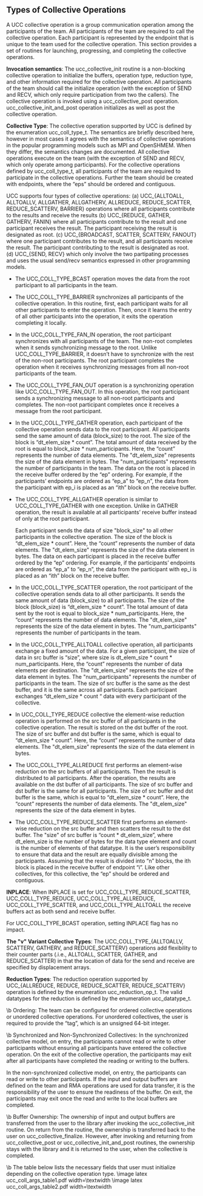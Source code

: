 ## Types of Collective Operations

A UCC collective operation is a group communication operation among the
participants of the team. All participants of the team are required to call the
collective operation. Each participant is represented by the endpoint that is
unique to the team used for the collective operation. This section provides a
set of routines for launching, progressing, and completing the collective
operations.

**Invocation semantics**: The ucc\_collective\_init routine is a non-blocking
collective operation to initialize the buffers, operation type, reduction type,
and other information required for the collective operation. All participants of
the team should call the initialize operation (with the exception of SEND and
RECV, which only require participation from two the callers). The collective
operation is invoked using a ucc\_collective\_post operation.
ucc\_collective\_init\_and\_post operation initializes as well as post the
collective operation.

**Collective Type**: The collective operation supported by UCC is defined by the
enumeration ucc\_coll\_type\_t. The semantics are briefly described here,
however in most cases it agrees with the semantics of collective operations in
the popular programming models such as MPI and OpenSHMEM. When they differ, the
semantics changes are documented. All collective operations execute on the team
(with the exception of SEND and RECV, which only operate among participants).
For the collective operations defined by ucc\_coll\_type\_t, all participants of
the team are required to participate in the collective operations. Further the
team should be created with endpoints, where the “eps” should be ordered and
contiguous.

UCC supports four types of collective operations: (a) UCC\_{ALLTOALL, ALLTOALLV,
ALLGATHER, ALLGATHERV, ALLREDUCE, REDUCE_SCATTER, REDUCE_SCATTERV, BARRIER}
operations where all participants contribute to the results and receive the
results (b) UCC\_{REDUCE, GATHER, GATHERV, FANIN} where all participants
contribute to the result and one participant receives the result. The
participant receiving the result is designated as root. (c) UCC\_{BROADCAST,
SCATTER, SCATTERV, FANOUT} where one participant contributes to the result, and
all participants receive the result. The participant contributing to the result
is designated as root. (d) UCC\_{SEND, RECV} which only involve the two
partipating processes and uses the usual send/recv semantics expressed in other
programming models.

+ The UCC\_COLL\_TYPE\_BCAST operation moves the data from the root participant
to all participants in the team.

+ The UCC\_COLL\_TYPE\_BARRIER synchronizes all participants of the collective
operation. In this routine, first, each participant waits for all other
participants to enter the operation. Then, once it learns the entry of all other
participants into the operation, it exits the operation completing it locally.

+ In the UCC\_COLL\_TYPE\_FAN\_IN operation, the root participant synchronizes
with all participants of the team. The non-root completes when it sends
synchronizing message to the root. Unlike UCC\_COLL\_TYPE\_BARRIER, it doesn’t
have to synchronize with the rest of the non-root participants. The root
participant completes the operation when it receives synchronizing messages from
all non-root participants of the team.


+ The UCC\_COLL\_TYPE\_FAN\_OUT operation is a synchronizing operation like
UCC\_COLL\_TYPE\_FAN\_OUT. In this operation, the root participant sends a
synchronizing message to all non-root participants and completes. The non-root
participant completes once it receives a message from the root participant.


+ In the UCC\_COLL\_TYPE\_GATHER operation, each participant of the collective
operation sends data to the root participant. All participants send the same
amount of data (block\_size) to the root. The size of the block is
“dt\_elem\_size * count”. The total amount of data received by the root is equal
to block_size * num\_participants. Here, the “count” represents the number of
data elements. The
"dt_elem_size" represents the size of the data element in bytes. The
"num_participants" represents the number of participants in the team. The data on
the root is placed in the receive buffer ordered by the “ep” ordering. For
example, if the participants’ endpoints are ordered as “ep\_a” to “ep\_n”, the
data from the participant with ep_i is placed as an “ith” block on the receive
buffer.

+ The UCC\_COLL\_TYPE\_ALLGATHER operation is similar to UCC\_COLL\_TYPE\_GATHER
with one exception. Unlike in GATHER operation, the result is available at all
participants’ receive buffer instead of only at the root participant.

    Each participant sends the data of size "block_size" to all other participants
in the collective operation. The size of the block is “dt\_elem\_size * count”.
Here, the “count” represents the number of data elements. The "dt_elem_size"
represents the size of the data element in bytes. The data on each participant
is placed in the receive buffer ordered by the “ep” ordering. For example, if
the participants’ endpoints are ordered as “ep\_a” to “ep\_n”, the data from the
participant with ep_i is placed as an “ith” block on the receive buffer.

+ In the UCC\_COLL\_TYPE\_SCATTER operation, the root participant of the
collective operation sends data to all other participants. It sends the same
amount of data (block_size) to all participants. The size of the block
(block_size) is “dt_elem_size * count”. The total amount of data sent by the
root is equal to block_size * num\_participants. Here, the “count” represents the
number of data elements. The "dt_elem_size" represents the size of the data
element in bytes. The "num_participants" represents the number of participants in
the team.

+ In the UCC\_COLL\_TYPE\_ALLTOALL collective operation, all participants
exchange a fixed amount of the data. For a given participant, the size of data
in src buffer is “size”, where size is dt\_elem\_size * count * num_participants.
Here, the “count” represents the number of data elements per destination. The "dt_elem_size"
represents the size of the data element in bytes. The "num_participants" represents
the number of participants in the team. The size of src buffer is the same as
the dest buffer, and it is the same across all participants. Each participant
exchanges “dt\_elem\_size * count “ data with every participant of the collective.

+ In UCC\_COLL\_TYPE\_REDUCE collective the element-wise reduction operation is
performed on the src buffer of all participants in the collective operation. The
result is stored on the dst buffer of the root. The size of src buffer and dst
buffer is the same, which is equal to “dt_elem_size * count”. Here, the “count”
represents the number of data elements. The "dt_elem_size" represents the size
of the data element in bytes.

+ The UCC\_COLL\_TYPE\_ALLREDUCE first performs an element-wise reduction on the
src buffers of all participants. Then the result is distributed to all
participants. After the operation, the results are available on the dst buffer
of all participants. The size of src buffer and dst buffer is the same for all
participants. The size of src buffer and dst buffer is the same, which is equal
to “dt_elem_size * count”. Here, the “count” represents the number of data
elements. The "dt_elem_size" represents the size of the data element in bytes.

+ The UCC\_COLL\_TYPE\_REDUCE\_SCATTER first performs an element-wise reduction
on the src buffer and then scatters the result to the dst buffer. The "size" of
src buffer is “count * dt_elem_size”, where dt_elem_size is the number of bytes
for the data type element and count is the number of elements of that datatype.
It is the user’s responsibility to ensure that data and the result are
equally divisible among the participants. Assuming that the result is
divided into “n” blocks, the ith block is placed in the receive buffer
of endpoint “i”. Like other collectives, for this collective, the “ep”
should be ordered and contiguous.


**INPLACE**: When INPLACE is set for UCC\_COLL\_TYPE\_REDUCE\_SCATTER,
UCC\_COLL\_TYPE\_REDUCE, UCC\_COLL\_TYPE\_ALLREDUCE, UCC\_COLL\_TYPE\_SCATTER,
and UCC\_COLL\_TYPE\_ALLTOALL the receive buffers act as both send and receive
buffer.

For UCC\_COLL\_TYPE\_BCAST operation, setting INPLACE flag has no impact.

**The "v" Variant Collective Types**: The UCC\_COLL\_TYPE\_{ALLTOALLV, SCATTERV,
GATHERV, and REDUCE\_SCATTERV} operations add flexibility to their counter
parts (.i.e., ALLTOALL, SCATTER, GATHER, and REDUCE\_SCATTER) in that the
location of data for the send and receive are specified by displacement arrays.

**Reduction Types**: The reduction operation supported by UCC\_{ALLREDUCE,
REDUCE, REDUCE\_SCATTER, REDUCE\_SCATTERV} operation is defined by the
enumeration ucc\_reduction\_op\_t. The valid datatypes
for the reduction is defined by the enumeration ucc\_datatype\_t.

\b Ordering: The team can be configured for ordered collective operations or
unordered collective operations. For unordered collectives, the user is required
to provide the “tag”, which is an unsigned 64-bit integer.

\b Synchronized and Non-Synchronized Collectives: In the synchronized collective
model, on entry, the participants cannot read or write to other participants
without ensuring all participants have entered the collective operation. On the
exit of the collective operation, the participants may exit after all
participants have completed the reading or writing to the buffers.

In the non-synchronized collective model, on entry, the participants can read or
write to other participants. If the input and output buffers are defined on the
team and RMA operations are used for data transfer, it is the responsibility of
the user to ensure the readiness of the buffer. On exit, the participants may
exit once the read and write to the local buffers are completed.

\b Buffer Ownership: The ownership of input and output buffers are transferred
from the user to the library after invoking the ucc\_collective\_init routine.
On return from the routine, the ownership is transferred back to the user on
ucc\_collective\_finalize.
However, after invoking and returning from ucc\_collective\_post or
ucc\_collective\_init\_and\_post routines, the ownership stays with the library
and it is returned to the user, when the collective is completed.

\b The table below lists the necessary fields that user must initialize
depending on the collective operation type.
\image latex ucc\_coll\_args\_table1.pdf width=\textwidth
\image latex ucc\_coll\_args\_table2.pdf width=\textwidth
